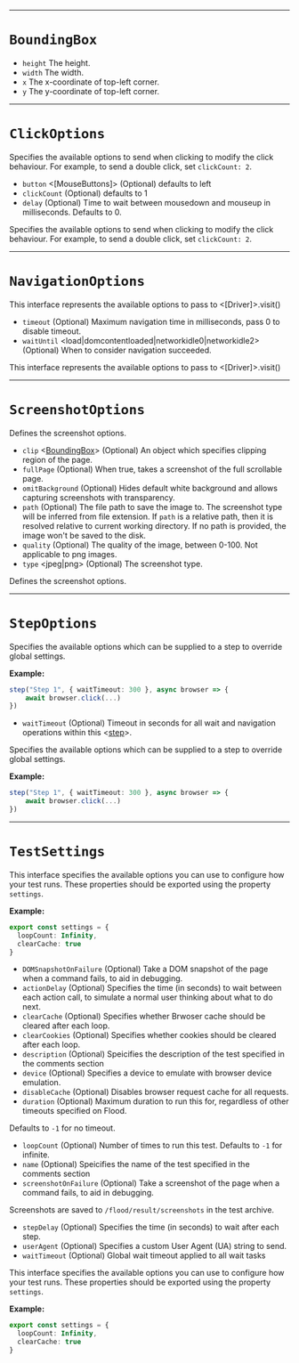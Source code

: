 -------
# `BoundingBox`

* `height` <number>  The height.
* `width` <number>  The width.
* `x` <number>  The x-coordinate of top-left corner.
* `y` <number>  The y-coordinate of top-left corner.


-------
# `ClickOptions`

Specifies the available options to send when clicking to modify the click behaviour. For example, to send a double click, set `clickCount: 2`.

* `button` <[MouseButtons]> (Optional) defaults to left
* `clickCount` <number> (Optional) defaults to 1
* `delay` <number> (Optional) Time to wait between mousedown and mouseup in milliseconds.
Defaults to 0.

Specifies the available options to send when clicking to modify the click behaviour. For example, to send a double click, set `clickCount: 2`.


-------
# `NavigationOptions`

This interface represents the available options to pass to <[Driver]>.visit()

* `timeout` <number> (Optional) Maximum navigation time in milliseconds, pass 0 to disable timeout.
* `waitUntil` <load|domcontentloaded|networkidle0|networkidle2> (Optional) When to consider navigation succeeded.

This interface represents the available options to pass to <[Driver]>.visit()


-------
# `ScreenshotOptions`

Defines the screenshot options.

* `clip` <[BoundingBox]> (Optional) An object which specifies clipping region of the page.
* `fullPage` <boolean> (Optional) When true, takes a screenshot of the full scrollable page.
* `omitBackground` <boolean> (Optional) Hides default white background and allows capturing screenshots with transparency.
* `path` <string> (Optional) The file path to save the image to. The screenshot type will be inferred from file extension.
If `path` is a relative path, then it is resolved relative to current working directory.
If no path is provided, the image won't be saved to the disk.
* `quality` <number> (Optional) The quality of the image, between 0-100. Not applicable to png images.
* `type` <jpeg|png> (Optional) The screenshot type.

Defines the screenshot options.


[BoundingBox]: Interfaces.md
-------
# `StepOptions`

Specifies the available options which can be supplied to a step to override global settings.

**Example:**

```typescript
step("Step 1", { waitTimeout: 300 }, async browser => {
	await browser.click(...)
})
```

* `waitTimeout` <number> (Optional) Timeout in seconds for all wait and navigation operations within this <[step]>.

Specifies the available options which can be supplied to a step to override global settings.

**Example:**

```typescript
step("Step 1", { waitTimeout: 300 }, async browser => {
	await browser.click(...)
})
```


[step]: Functions.md
-------
# `TestSettings`

This interface specifies the available options you can use to configure how your test runs. These properties should be exported using the property `settings`.

**Example:**

```typescript
export const settings = {
  loopCount: Infinity,
  clearCache: true
}
```

* `DOMSnapshotOnFailure` <boolean> (Optional) Take a DOM snapshot of the page when a command fails, to aid in debugging.
* `actionDelay` <number> (Optional) Specifies the time (in seconds) to wait between each action call, to simulate a normal user
thinking about what to do next.
* `clearCache` <boolean> (Optional) Specifies whether Brwoser cache should be cleared after each loop.
* `clearCookies` <boolean> (Optional) Specifies whether cookies should be cleared after each loop.
* `description` <string> (Optional) Speicifies the description of the test specified in the comments section
* `device` <string> (Optional) Specifies a device to emulate with browser device emulation.
* `disableCache` <boolean> (Optional) Disables browser request cache for all requests.
* `duration` <number> (Optional) Maximum duration to run this for, regardless of other timeouts specified on Flood.

Defaults to `-1` for no timeout.
* `loopCount` <number> (Optional) Number of times to run this test.
Defaults to `-1` for infinite.
* `name` <string> (Optional) Speicifies the name of the test specified in the comments section
* `screenshotOnFailure` <boolean> (Optional) Take a screenshot of the page when a command fails, to aid in debugging.

Screenshots are saved to `/flood/result/screenshots` in the test archive.
* `stepDelay` <number> (Optional) Specifies the time (in seconds) to wait after each step.
* `userAgent` <string> (Optional) Specifies a custom User Agent (UA) string to send.
* `waitTimeout` <number> (Optional) Global wait timeout applied to all wait tasks

This interface specifies the available options you can use to configure how your test runs. These properties should be exported using the property `settings`.

**Example:**

```typescript
export const settings = {
  loopCount: Infinity,
  clearCache: true
}
```


